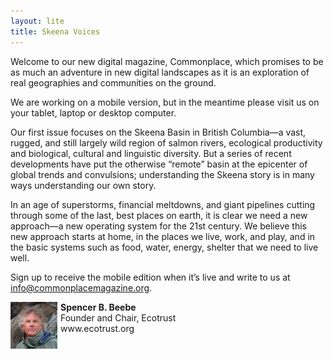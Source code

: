 ```yaml
---
layout: lite
title: Skeena Voices
---
```

Welcome to our new digital magazine, Commonplace, which promises to be as much an adventure in new digital landscapes as it is an exploration of real geographies and communities on the ground. 

We are working on a mobile version, but in the meantime please visit us on your tablet, laptop or desktop computer.

Our first issue focuses on the Skeena Basin in British Columbia—a vast, rugged, and still largely wild region of salmon rivers, ecological productivity and biological, cultural and linguistic diversity. But a series of recent developments have put the otherwise “remote” basin at the epicenter of global trends and convulsions; understanding the Skeena story is in many ways understanding our own story. 

In an age of superstorms, financial meltdowns, and giant pipelines cutting through some of the last, best places on earth, it is clear we need a new approach—a new operating system for the 21st century. We believe this new approach starts at home, in the places we live, work, and play, and in the basic systems such as food, water, energy, shelter that we need to live well. 

Sign up to receive the mobile edition when it’s live and write to us at <a href="mailto:info@commonplacemagazine.org">info@commonplacemagazine.org</a>.

<p><img alt="" src="assets/themes/skeena/img/contributor-headshots/Spencer.jpg" class="img-circle" style="float: left; margin-right: 5px; width: 75px;"> <strong>Spencer B. Beebe</strong><br>Founder and Chair, Ecotrust<br>www.ecotrust.org</p>
